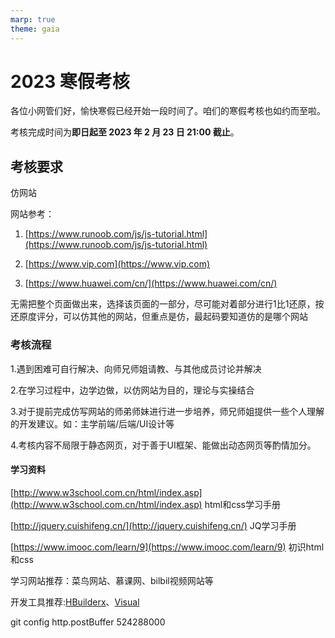 ```yaml
---
marp: true
theme: gaia
---
```

# 2023 寒假考核

各位小网管们好，愉快寒假已经开始一段时间了。咱们的寒假考核也如约而至啦。

考核完成时间为**即日起至 2023 年 2 月 23 日 21:00 截止**。

## 

## 考核要求

仿网站

网站参考：

1. [https://www.runoob.com/js/js-tutorial.html](https://www.runoob.com/js/js-tutorial.html)

2. [https://www.vip.com](https://www.vip.com)

3. [https://www.huawei.com/cn/](https://www.huawei.com/cn/)

无需把整个页面做出来，选择该页面的一部分，尽可能对着部分进行1比1还原，按还原度评分，可以仿其他的网站，但重点是仿，最起码要知道仿的是哪个网站

### 考核流程

1.遇到困难可自行解决、向师兄师姐请教、与其他成员讨论并解决

2.在学习过程中，边学边做，以仿网站为目的，理论与实操结合

3.对于提前完成仿写网站的师弟师妹进行进一步培养，师兄师姐提供一些个人理解的开发建议。如：主学前端/后端/UI设计等

4.考核内容不局限于静态网页，对于善于UI框架、能做出动态网页等酌情加分。

#### 学习资料

[http://www.w3school.com.cn/html/index.asp](http://www.w3school.com.cn/html/index.asp)  html和css学习手册

[http://jquery.cuishifeng.cn/](http://jquery.cuishifeng.cn/)  JQ学习手册

[https://www.imooc.com/learn/9](https://www.imooc.com/learn/9)  初识html和css

学习网站推荐：菜鸟网站、慕课网、bilbil视频网站等

开发工具推荐:[HBuilderx](https://www.dcloud.io/hbuilderx.html)、[Visual](https://code.visualstudio.com/)

git config http.postBuffer 524288000
